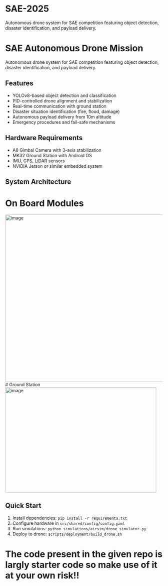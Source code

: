# SAE-2025
Autonomous drone system for SAE competition featuring object detection, disaster identification, and payload delivery.
# SAE Autonomous Drone Mission

Autonomous drone system for SAE competition featuring object detection, disaster identification, and payload delivery.

## Features
- YOLOv8-based object detection and classification
- PID-controlled drone alignment and stabilization
- Real-time communication with ground station
- Disaster situation identification (fire, flood, damage)
- Autonomous payload delivery from 10m altitude
- Emergency procedures and fail-safe mechanisms

## Hardware Requirements
- A8 Gimbal Camera with 3-axis stabilization
- MK32 Ground Station with Android OS
- IMU, GPS, LiDAR sensors
- NVIDIA Jetson or similar embedded system

## System Architecture 
# On Board Modules
<img width="876" height="533" alt="image" src="https://github.com/user-attachments/assets/be4e9498-e08c-4ebe-93c2-0c9669beeb87" />
# Ground Station
<img width="483" height="336" alt="image" src="https://github.com/user-attachments/assets/fc1414e5-4322-4850-a5b5-dfc884fbd9c8" />


## Quick Start
1. Install dependencies: `pip install -r requirements.txt`
2. Configure hardware in `src/shared/config/config.yaml`
3. Run simulations: `python simulations/airsim/drone_simulator.py`
4. Deploy to drone: `scripts/deployment/build_drone.sh`

# The code present in the given repo is largly starter code so make use of it at your own risk!!


